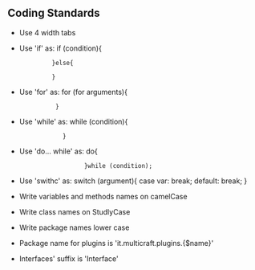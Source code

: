 ## Coding Standards

- Use 4 width tabs

- Use 'if' as: if (condition){
                   
               }else{
                   
               }

- Use 'for' as: for (for arguments){
                    
                }
                
- Use 'while' as: while (condition){
                      
                  }
                  
- Use 'do... while' as: do{
                           
                        }while (condition);
                    
- Use 'swithc' as: switch (argument){
                   case var:
                       break;
                   default:
                       break;
                   }

- Write variables and methods names on camelCase

- Write class names on StudlyCase

- Write package names lower case

- Package name for plugins is 'it.multicraft.plugins.{$name}'

- Interfaces' suffix is 'Interface'